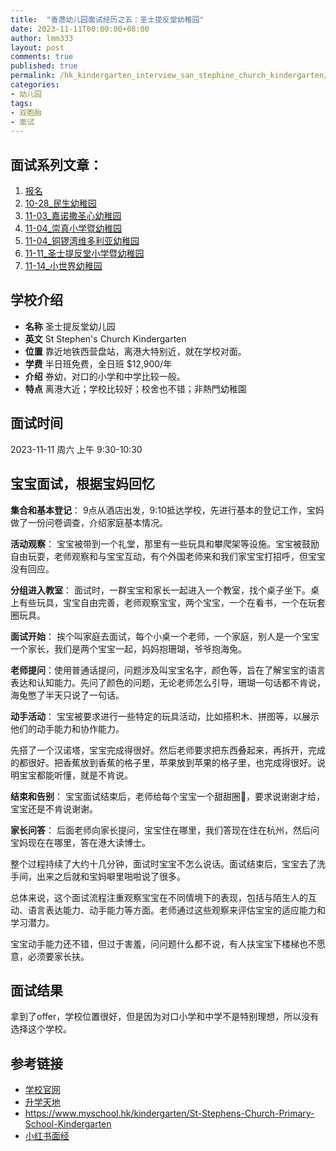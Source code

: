 ```yaml
---
title:  "香港幼儿园面试经历之五：圣士提反堂幼稚园"
date: 2023-11-11T00:00:00+08:00
author: lmm333
layout: post
comments: true
published: true
permalink: /hk_kindergarten_interview_san_stephine_church_kindergarten/
categories:
- 幼儿园
tags:
- 双胞胎
- 面试
---
```


## 面试系列文章：
<!--more-->

1. [报名]()
2. [10-28_民生幼稚园]()
3. [11-03_嘉诺撒圣心幼稚园]()
4. [11-04_崇真小学暨幼稚园]()
5. [11-04_铜锣湾维多利亚幼稚园]()
6. [11-11_圣士提反堂小学暨幼稚园]()
7. [11-14_小世界幼稚园]()

## 学校介绍

- **名称** 圣士提反堂幼儿园
- **英文** St Stephen's Church Kindergarten
- **位置** 靠近地铁西营盘站，离港大特别近，就在学校对面。
- **学费** 半日班免费，全日班 $12,900/年
- **介绍** 券幼，对口的小学和中学比较一般。
- **特点** 离港大近；学校比较好；校舍也不错；非熱門幼稚園

## 面试时间

2023-11-11 周六 上午 9:30-10:30

## 宝宝面试，根据宝妈回忆

**集合和基本登记**： 9点从酒店出发，9:10抵达学校，先进行基本的登记工作，宝妈做了一份问卷调查，介绍家庭基本情况。

**活动观察**： 宝宝被带到一个礼堂，那里有一些玩具和攀爬架等设施。宝宝被鼓励自由玩耍，老师观察和与宝宝互动，有个外国老师来和我们家宝宝打招呼，但宝宝没有回应。

**分组进入教室**： 面试时，一群宝宝和家长一起进入一个教室，找个桌子坐下。桌上有些玩具，宝宝自由完善，老师观察宝宝，两个宝宝，一个在看书，一个在玩套圈玩具。

**面试开始**： 挨个叫家庭去面试，每个小桌一个老师，一个家庭，别人是一个宝宝一个家长，我们是两个宝宝一起，妈妈抱珊瑚，爷爷抱海兔。

**老师提问**：使用普通话提问，问题涉及叫宝宝名字，颜色等，旨在了解宝宝的语言表达和认知能力。先问了颜色的问题，无论老师怎么引导，珊瑚一句话都不肯说，海兔憋了半天只说了一句话。

**动手活动**： 宝宝被要求进行一些特定的玩具活动，比如搭积木、拼图等，以展示他们的动手能力和协作能力。

先搭了一个汉诺塔，宝宝完成得很好。然后老师要求把东西叠起来，再拆开，完成的都很好。把香蕉放到香蕉的格子里，苹果放到苹果的格子里，也完成得很好。说明宝宝都能听懂，就是不肯说。

**结束和告别**： 宝宝面试结束后，老师给每个宝宝一个甜甜圈🍩，要求说谢谢才给，宝宝还是不肯说谢谢。

**家长问答**： 后面老师向家长提问，宝宝住在哪里，我们答现在住在杭州，然后问宝妈现在在哪里，答在港大读博士。

整个过程持续了大约十几分钟，面试时宝宝不怎么说话。面试结束后，宝宝去了洗手间，出来之后就和宝妈噼里啪啦说了很多。

总体来说，这个面试流程注重观察宝宝在不同情境下的表现，包括与陌生人的互动、语言表达能力、动手能力等方面。老师通过这些观察来评估宝宝的适应能力和学习潜力。

宝宝动手能力还不错，但过于害羞，问问题什么都不说，有人扶宝宝下楼梯也不愿意，必须要家长扶。

## 面试结果
拿到了offer，学校位置很好，但是因为对口小学和中学不是特别理想，所以没有选择这个学校。

## 参考链接
- [学校官网](http://www.ssck.edu.hk/)
- [升学天地](https://www.schooland.hk/kg/sscpsk)
- https://www.myschool.hk/kindergarten/St-Stephens-Church-Primary-School-Kindergarten
- [小红书面经](https://www.xiaohongshu.com/explore/64ff334a000000001e00e925)